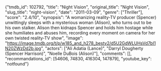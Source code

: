 {"tmdb_id": 102792, "title": "Night Vision", "original_title": "Night Vision", "slug_title": "night-vision", "date": "2011-03-09", "genre": ["Thriller"], "score": "2.4/10", "synopsis": "A womanizing reality-TV producer (Spencer) unwittingly sleeps with a mysterious woman (Alison), who turns out to be his own stalker. Alison then kidnaps Spencer and holds him hostage while she humiliates and abuses him, recording every moment on camera for her own twisted reality-TV show", "image": "https://image.tmdb.org/t/p/w185_and_h278_bestv2/d5U2GdWLUHsVd7bI1N20ZWzDd2b.jpg", "actors": ["Ali Adatia (Lance)", "Darryl Dougherty (Spencer Harrison)", "Noelle DuBois (Alison)"], "comments": [], "recommandations_id": [54606, 74830, 416304, 147879], "youtube_key": "notfound"}
